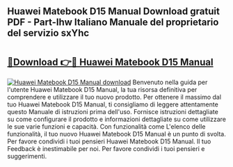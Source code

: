 ## Huawei Matebook D15 Manual Download gratuit PDF - Part-Ihw Italiano Manuale del proprietario del servizio sxYhc

# <h2><a href="http://dfa1dc.blite.top/?on=Huawei+Matebook+D15+Manual">🔗Download 👉🔴 Huawei Matebook D15 Manual</a></h2>

[![Huawei Matebook D15 Manual download](https://i.imgur.com/lujVjoI.png)](http://dfa1dc.blite.top/?on=Huawei+Matebook+D15+Manual)
Benvenuto nella guida per l'utente Huawei Matebook D15 Manual, la tua risorsa definitiva per comprendere e utilizzare il tuo nuovo prodotto. Per ottenere il massimo dal tuo Huawei Matebook D15 Manual, ti consigliamo di leggere attentamente questo Manuale di istruzioni prima dell'uso. Fornisce istruzioni dettagliate su come configurare il prodotto e informazioni dettagliate su come utilizzare le sue varie funzioni e capacità. Con funzionalità come L'elenco delle funzionalità, il tuo nuovo Huawei Matebook D15 Manual è un punto di svolta. Per favore condividi i tuoi pensieri Huawei Matebook D15 Manual. Il tuo Feedback è inestimabile per noi. Per favore condividi i tuoi pensieri e suggerimenti.
